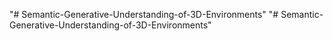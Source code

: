 "# Semantic-Generative-Understanding-of-3D-Environments" 
"# Semantic-Generative-Understanding-of-3D-Environments" 
